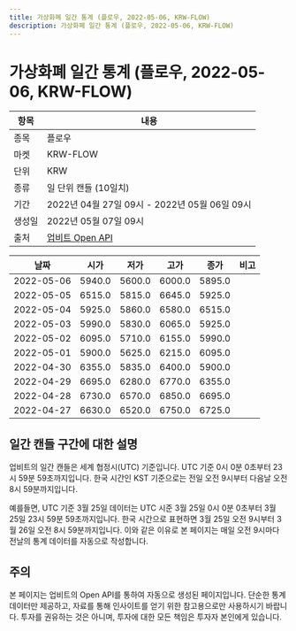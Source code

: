 ```yaml
---
title: 가상화폐 일간 통계 (플로우, 2022-05-06, KRW-FLOW)
description: 가상화폐 일간 통계 (플로우, 2022-05-06, KRW-FLOW)
---
```



가상화폐 일간 통계 (플로우, 2022-05-06, KRW-FLOW)
===

|항목|내용|
|--|--|
|종목|플로우|
|마켓|KRW-FLOW|
|단위|KRW|
|종류|일 단위 캔들 (10일치)|
|기간|2022년 04월 27일 09시 - 2022년 05월 06일 09시|
|생성일|2022년 05월 07일 09시|
|출처|[업비트 Open API](https://docs.upbit.com)|


|날짜|시가|저가|고가|종가|비고|
|--|--|--|--|--|--|
|2022-05-06|5940.0|5600.0|6000.0|5895.0|    |
|2022-05-05|6515.0|5815.0|6645.0|5925.0|    |
|2022-05-04|5925.0|5860.0|6580.0|6515.0|    |
|2022-05-03|5990.0|5830.0|6065.0|5925.0|    |
|2022-05-02|6095.0|5710.0|6155.0|5990.0|    |
|2022-05-01|5900.0|5625.0|6215.0|6095.0|    |
|2022-04-30|6355.0|5835.0|6400.0|5900.0|    |
|2022-04-29|6695.0|6280.0|6770.0|6355.0|    |
|2022-04-28|6730.0|6570.0|6850.0|6695.0|    |
|2022-04-27|6630.0|6520.0|6750.0|6725.0|    |


일간 캔들 구간에 대한 설명
---


업비트의 일간 캔들은 세계 협정시(UTC) 기준입니다. 
UTC 기준 0시 0분 0초부터 23시 59분 59초까지입니다. 
한국 시간인 KST 기준으로는 전일 오전 9시부터 다음날 오전 8시 59분까지입니다. 


예를들면, UTC 기준 3월 25일 데이터는 UTC 시준 3월 25일 0시 0분 0초부터 3월 25일 23시 59분 59초까지입니다. 
한국 시간으로 표현하면 3월 25일 오전 9시부터 3월 26일 오전 8시 59분까지입니다. 
이와 같은 이유로 본 페이지는 매일 오전 9시마다 전날의 통계 데이터를 자동으로 작성합니다. 


주의
---


본 페이지는 업비트의 Open API를 통하여 자동으로 생성된 페이지입니다. 
단순한 통계 데이터만 제공하고, 자료를 통해 인사이트를 얻기 위한 참고용으로만 사용하시기 바랍니다. 
투자를 권유하는 것은 아니며, 투자에 대한 모든 책임은 투자자 본인에게 있습니다. 
